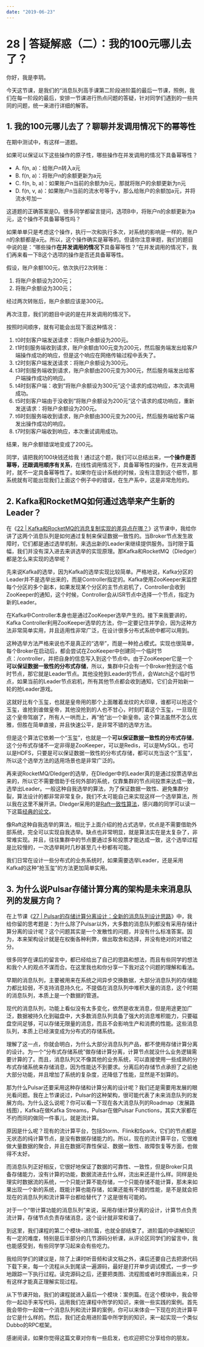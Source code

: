 ```yaml
---
date: "2019-06-23"
---  
```

      
# 28 | 答疑解惑（二）：我的100元哪儿去了？
你好，我是李玥。

今天这节课，是我们的“消息队列高手课第二阶段进阶篇的最后一节课，照例，我们在每一阶段的最后，安排一节课进行热点问题的答疑，针对同学们遇到的一些共同的问题，统一来进行详细的解答。

## 1\. 我的100元哪儿去了？聊聊并发调用情况下的幂等性

在期中测试中，有这样一道题。

如果可以保证以下这些操作的原子性，哪些操作在并发调用的情况下具备幂等性？

* A. f\(n, a\)：给账户n转入a元
* B. f\(n, a\)：将账户n的余额更新为a元
* C. f\(n, b, a\)：如果账户n当前的余额为b元，那就将账户的余额更新为n元
* D. f\(n, v, a\)：如果账户n当前的流水号等于v，那么给账户的余额加a元，并将流水号加一

这道题的正确答案是D。很多同学都留言提问，选项B中，将账户n的余额更新为a元，这个操作不具备幂等性吗？

如果单单只是考虑这个操作，执行一次和执行多次，对系统的影响是一样的，账户n的余额都是a元。所以，这个操作确实是幂等的。但请你注意审题，我们的题目中说的是：“哪些操作**在并发调用的情况下**具备幂等性？”在并发调用的情况下，我们再来看一下B这个选项的操作是否还具备幂等性。

假设，账户余额100元，依次执行2次转账：

1.  将账户余额设为200元；
2.  将账户余额设为300元；

<!-- [[[read_end]]] -->

经过两次转账后，账户余额应该是300元。

再次注意，我们的题目中说的是在并发调用的情况下。

按照时间顺序，就有可能会出现下面这种情况：

1.  t0时刻客户端发送请求：将账户余额设为200元。
2.  t1时刻服务端收到请求，账户余额由100元变为200元，然后服务端发出给客户端操作成功的响应，但是这个响应在网络传输过程中丢失了。
3.  t2时刻客户端发送请求：将账户余额设为300元。
4.  t3时刻服务端收到请求，账户余额由200元变为300元，然后服务端发出给客户端操作成功的响应。
5.  t4时刻客户端：收到“将账户余额设为300元”这个请求的成功响应，本次调用成功。
6.  t5时刻客户端由于没收到“将账户余额设为200元”这个请求的成功响应，重新发送请求：将账户余额设为200元。
7.  t6时刻服务端收到请求，账户余额由300元变为200元，然后服务端给客户端发出操作成功的响应。
8.  t7时刻客户端收到响应，本次重试调用成功。

结果，账户余额错误地变成了200元。

同学，请把我的100块钱还给我！通过这个题，我们可以总结出来，**一个操作是否幂等，还跟调用顺序有关系**，在线性调用情况下，具备幂等性的操作，在并发调用时，就不一定具备幂等性了。如果你在设计系统的时候，没有注意到这个细节，那系统就有可能出现我们上面这个例子中的错误，在生产系中，这是非常危险的。

## 2\. Kafka和RocketMQ如何通过选举来产生新的Leader？

在《[22 | Kafka和RocketMQ的消息复制实现的差异点在哪？](https://time.geekbang.org/column/article/136030)》这节课中，我给你讲了这两个消息队列是如何通过复制来保证数据一致性的。当Broker节点发生故障时，它们都是通过选举机制，来选出新的Leader来继续提供服务。当时限于篇幅，我们并没有深入进去来讲选举的实现原理。那Kafka和RocketMQ（Dledger）都是怎么来实现的选举呢？

先来说Kafka的选举，因为Kafka的选举实现比较简单。严格地说，Kafka分区的Leader并不是选举出来的，而是Controller指定的。Kafka使用ZooKeeper来监控每个分区的多个副本，如果发现某个分区的主节点宕机了，Controller会收到ZooKeeper的通知，这个时候，Controller会从ISR节点中选择一个节点，指定为新的Leader。

在Kafka中Controller本身也是通过ZooKeeper选举产生的。接下来我要讲的，Kafka Controller利用ZooKeeper选举的方法，你一定要记住并学会，因为这种方法非常简单实用，并且适用性非常广泛，在设计很多分布式系统中都可以用到。

这种选举方法严格来说也不是真正的“选举”，而是一种抢占模式。实现也很简单，每个Broker在启动后，都会尝试在ZooKeeper中创建同一个临时节点：/controller，并把自身的信息写入到这个节点中。由于ZooKeeper它是一个**可以保证数据一致性的分布式存储**，所以，集群中只会有一个Broker抢到这个临时节点，那它就是Leader节点。其他没抢到Leader的节点，会Watch这个临时节点，如果当前的Leader节点宕机，所有其他节点都会收到通知，它们会开始新一轮的抢Leader游戏。

这就好比有个玉玺，也就是皇帝用的那个上面雕着龙纹的大印章，谁都可以抢这个玉玺，谁抢到谁做皇帝，其他没抢到的人也不甘心，时刻盯着这个玉玺，一旦现在这个皇帝驾崩了，所有人一哄而上，再“抢”出一个新皇帝。这个算法虽然不怎么优雅，但胜在简单直接，并且快速公平，是非常不错的选举方法。

但是这个算法它依赖一个“玉玺”，也就是一个**可以保证数据一致性的分布式存储**，这个分布式存储不一定非得是ZooKeeper，可以是Redis，可以是MySQL，也可以是HDFS，只要是可以保证数据一致性的分布式存储，都可以充当这个“玉玺”，所以这个选举方法的适用场景也是非常广泛的。

再来说RocketMQ/Dledger的选举，在Dledger中的Leader真的是通过投票选举出来的，所以它不需要借助于任何外部的系统，仅靠集群的节点间投票来达成一致，选举出Leader。一般这种自我选举的算法，为了保证数据一致性、避免集群分裂，算法设计的都非常非常复杂，我们不太可能自己来实现这样一个选举算法，所以我在这里不展开讲。Dledger采用的是[Raft一致性算法](https://raft.github.io)，感兴趣的同学可以读一下这篇[经典的论文](https://raft.github.io/raft.pdf)。

像Raft这种自我选举的算法，相比于上面介绍的抢占式选举，优点是不需要借助外部系统，完全可以实现自我选举。缺点也非常明显，就是算法实在是太复杂了，非常难实现。并且，往往集群中的节点要通过多轮投票才能达成一致，这个选举过程是比较慢的，一次选举耗时几秒甚至几十秒都有可能。

我们日常在设计一些分布式的业务系统时，如果需要选举Leader，还是采用Kafka的这种“抢玉玺”的方法更加简单实用。

## 3\. 为什么说Pulsar存储计算分离的架构是未来消息队列的发展方向？

在上节课《[27 | Pulsar的存储计算分离设计：全新的消息队列设计思路](https://time.geekbang.org/column/article/140913)》中，我给你留的思考题是：为什么除了Pulsar以外，大多数的消息队列都没有采用存储计算分离的设计呢？这个问题其实是一个发散性的问题，并没有什么标准答案。因为，本来架构设计就是在权衡各种利弊，做出取舍和选择，并没有绝对的对错之分。

很多同学在课后的留言中，都已经给出了自己的思路和想法，而且有些同学的想法和我个人的观点不谋而合。在这里我也和你分享一下我对这个问题的理解和看法。

早期的消息队列，主要被用来在系统之间异步交换数据，大部分消息队列的存储能力都比较弱，不支持消息持久化，不提倡在消息队列中堆积大量的消息，这个时期的消息队列，本质上是一个数据的管道。

现代的消息队列，功能上看似没有太多变化，依然是收发消息，但是用途更加广泛，数据被持久化到磁盘中，大多数消息队列具备了强大的消息堆积能力，只要磁盘空间足够，可以存储无限量的消息，而且不会影响生产和消费的性能。这些消息队列，本质上已经演变成为分布式的存储系统。

理解了这一点，你就会明白，为什么大部分消息队列产品，都不使用存储计算分离的设计。为一个“分布式存储系统”做存储计算分离，计算节点就没什么业务逻辑需要计算的了。而且，消息队列又不像其他的业务系统，可以直接使用一些成熟的分布式存储系统来存储消息，因为性能达不到要求。分离后的存储节点承担了之前绝大部分功能，并且增加了系统的复杂度，还降低了性能，显然是不划算的。

那为什么Pulsar还要采用这种存储和计算分离的设计呢？我们还是需要用发展的眼光看问题。我在上节课说过，Pulsar的这种架构，很可能代表了未来消息队列的发展方向。为什么这么说呢？你可以看一下现在各大消息队列的Roadmap（发展路线图），Kafka在做Kafka Streams，Pulsar在做Pulsar Functions，其实大家都在不约而同的做同一件事儿，就是流计算。

原因是什么呢？现有的流计算平台，包括Storm、Flink和Spark，它们的节点都是无状态的纯计算节点，是没有数据存储能力的。所以，现在的流计算平台，它很难做大量数据的聚合，并且在数据可靠性保证、数据一致性、故障恢复等方面，也做得不太好。

而消息队列正好相反，它很好地保证了数据的可靠性、一致性，但是Broker只具备存储能力，没有计算的功能，数据流进去什么样，流出来还是什么样。同样是处理实时数据流的系统，一个只能计算不能存储，一个只能存储不能计算，那未来如果出现一个新的系统，既能计算也能存储，如果还能有不错的性能，是不是就会把现在的消息队列和流计算平台都给替代了？这是很有可能的。

对于一个“带计算功能的消息队列”来说，采用存储计算分离的设计，计算节点负责流计算，存储节点负责存储消息，这个设计就非常和谐了。

到这里，我们课程的第二个模块–进阶篇，也就全部结束了。进阶篇的中讲解知识有一定的难度，特别是后半部分的几节源码分析课，从评论区同学们的留言中，我也能感受到，有些同学学习起来会有些吃力。

我给同学们的建议是，除了上课时听音频和读文稿之外，课后还要自己去把源代码下载下来，每一个流程从头到尾读一遍源码，最好是打开单步调试模式，一步一步地跟踪一下执行过程。读完源码之后，还要把类图、流程图或者时序图画出来，只有这样才能真正理解实现过程。

从下节课开始，我们的课程就进入最后一个模块：案例篇。在这个模块中，我会带你一起动手来写代码，运用我们在课程中所学的知识，来做一些实践的案例。首先我会带你一起做一个消息队列和流计算的案例，你可以来体会一下现在的流计算平台它是什么样的。然后，我们还会用进阶篇中所学到的知识，来一起实现一个类似Dubbo的RPC框架。

感谢阅读，如果你觉得这篇文章对你有一些启发，也欢迎把它分享给你的朋友。
